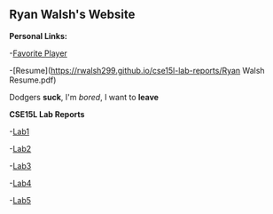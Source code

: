 ## Ryan Walsh's Website
**Personal Links:**

-[Favorite Player](https://rwalsh299.github.io/cse15l-lab-reports/bestplayerever.html)

-[Resume](https://rwalsh299.github.io/cse15l-lab-reports/Ryan Walsh Resume.pdf)

Dodgers **suck**, I'm *bored*, I want to **leave**

**CSE15L Lab Reports**

-[Lab1](https://rwalsh299.github.io/cse15l-lab-reports/lab-report-1-week-2.html)

-[Lab2](https://rwalsh299.github.io/markdown-parser/index.html)

-[Lab3](https://rwalsh299.github.io/cse15l-lab-reports/lab-report-3-week-6.html)

-[Lab4](https://rwalsh299.github.io/cse15l-lab-reports/lab-report-4-week-8.html)

-[Lab5](https://rwalsh299.github.io/cse15l-lab-reports/lab-report-5-week-10.html)
